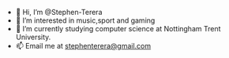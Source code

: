 - 👋 Hi, I’m @Stephen-Terera
- 👀 I’m interested in music,sport and gaming 
- 🌱 I’m currently studying computer science at Nottingham Trent University.
- 📫 Email me  at stephenterera@gmail.com

<!---
Stephen-Terera/Stephen-Terera is a ✨ special ✨ repository because its `README.md` (this file) appears on your GitHub profile.
You can click the Preview link to take a look at your changes.
--->
